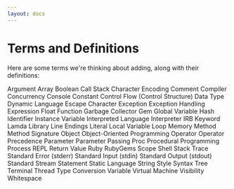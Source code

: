 ```yaml
---
layout: docs
---
```


# Terms and Definitions

Here are some terms we're thinking about adding, along with their definitions:

Argument
Array
Boolean
Call Stack
Character Encoding
Comment
Compiler
Concurrency
Console
Constant
Control Flow (Control Structure)
Data Type
Dynamic Language
Escape Character
Exception
Exception Handling
Expression
Float
Function
Garbage Collector
Gem
Global Variable
Hash
Identifier
Instance Variable
Interpreted Language
Interpreter
IRB
Keyword
Lamda
Library
Line Endings
Literal
Local Variable
Loop
Memory
Method
Method Signature
Object
Object-Oriented Programming
Operator
Operator Precedence
Parameter
Parameter Passing
Proc
Procedural Programming
Process
REPL
Return Value
Ruby
RubyGems
Scope
Shell
Stack Trace
Standard Error (stderr)
Standard Input (stdin)
Standard Output (stdout)
Standard Stream
Statement
Static Language
String
Style
Syntax Tree
Terminal
Thread
Type Conversion
Variable
Virtual Machine
Visibility
Whitespace
